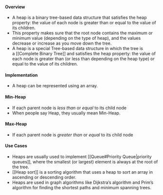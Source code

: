 #### Overview
- A heap is a binary tree-based data structure that satisfies the heap property: the value of each node is greater than or equal to the value of its children. 
- This property makes sure that the root node contains the maximum or minimum value (depending on the type of heap), and the values decrease or increase as you move down the tree.
- A heap is a special Tree-based data structure in which the tree is a [[Complete Binary Tree]] and satisfies the heap property: the value of each node is greater than (or less than depending on the heap type) or equal to the value of its children. 

#### Implementation
- A heap can be represented using an array.

#### Min-Heap
- If each parent node is _less than_ or *equal* to its child node
- When people say Heap, they usually mean Min-Heap.

#### Max-Heap
- If each parent node is _greater than_ or *equal* to its child node

#### Use Cases
- Heaps are usually used to implement [[Queue#Priority Queue|priority queues]], where the smallest (or largest) element is always at the root of the tree.
- [[Heap sort]] is a sorting algorithm that uses a heap to sort an array in ascending or descending order.
- Heaps are used in graph algorithms like Dijkstra’s algorithm and Prim’s algorithm for finding the shortest paths and minimum spanning trees.
